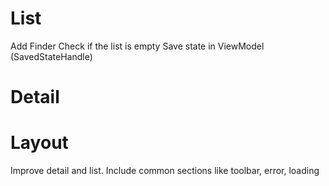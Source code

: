 # List
Add Finder
Check if the list is empty
Save state in ViewModel (SavedStateHandle)

# Detail

# Layout
Improve detail and list. Include common sections like toolbar, error, loading

